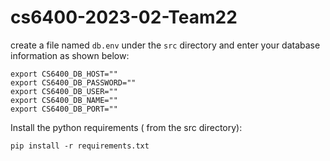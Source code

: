# cs6400-2023-02-Team22

create a file named `db.env` under the `src` directory and enter your database information as shown below:

```
export CS6400_DB_HOST=""
export CS6400_DB_PASSWORD=""
export CS6400_DB_USER=""
export CS6400_DB_NAME=""
export CS6400_DB_PORT=""

```

Install the python requirements ( from the src directory):

```
pip install -r requirements.txt
```
